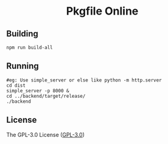 <h1 align=center>Pkgfile Online</h1>

## Building

```shell
npm run build-all
```

## Running 
```shell
#eg: Use simple_server or else like python -m http.server
cd dist
simple_server -p 8000 &
cd ../backend/target/release/
./backend
```

## License

The GPL-3.0 License ([GPL-3.0](https://www.gnu.org/licenses/gpl-3.0.html))